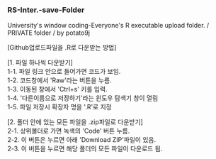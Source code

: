 ### RS-Inter.-save-Folder
University's window coding-Everyone's R executable upload folder. / PRIVATE folder / by potato9j


[Github업로드파일을 .R로 다운받는 방법]

[1. 파일 하나씩 다운받기] <br>
1-1. 파일 링크 안으로 들어가면 코드가 보임. <br>
1-2. 코드창에서 'Raw'라는 버튼을 누름. <br>
1-3. 이동된 창에서 'Ctrl+s' 키를 입력.  <br>
1-4. '다른이름으로 저장하기'라는 윈도우 탐색기 창이 열림 <br>
1-5. 파일 저장시 확장자 명을 '.R'로 지정 <br>

[2. 폴더 안에 있는 모든 파일을 .zip파일로 다운받기] <br>
2-1. 상위볼더로 가면 녹색의 'Code' 버튼 누름. <br>
2-2. 이 버튼은 누르면 아래 'Download ZIP'파일이 있음. <br>
2-3. 이 버튼을 누르면 해당 폴더의 모든 파일이 다운로드 됨. <br>
